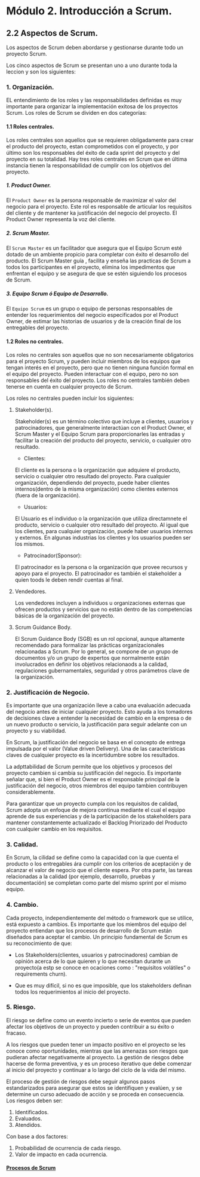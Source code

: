 # Módulo 2. Introducción a Scrum.

## 2.2 Aspectos de Scrum.

Los aspectos de Scrum deben abordarse y gestionarse durante todo un proyecto Scrum.

Los cinco aspectos de Scrum se presentan uno a uno durante toda la leccion y son los siguientes:

### 1. Organización.

EL entendimiento de los roles y las responsabilidades definidas es muy importante para organizar la implementación exitosa de los proyectos Scrum.
Los roles de Scrum se dividen en dos categorías:
#### 1.1 Roles centrales.

Los roles centrales son aquellos que se requieren obligadamente para crear el producto del proyecto, estan comprometidos con el proyecto,
y por último son los responsables del éxito de cada sprint del proyecto y del proyecto en su totalidad.
Hay tres roles centrales en Scrum que en última instancia tienen la responsabilidad de cumplir con los objetivos del proyecto.

##### 1. Product Owner.
El `Product Owner` es la persona responsable de maximizar el valor del negocio para el proyecto.
Este rol es responsable de articular los requisitos del cliente y de mantener ka justificación del negocio del proyecto.
El Product Owner representa la voz del cliente.

##### 2. Scrum Master.
El `Scrum Master` es un facilitador que asegura que el Equipo Scrum esté dotado de un ambiente propicio para completar con éxito el desarrollo del producto.
El Scrum Master guía , facilita y enseña las practicas de Scrum a todos los participantes en el proyecto, elimina los impedimentos que enfrentan el equipo y se asegura de que se estén siguiendo los procesos de Scrum.

##### 3. Equipo Scrum ó Equipo de Desarrollo.
El `Equipo Scrum` es un grupo o equipo de personas responsables de entender los requerimientos del negocio especificados por el Product Owner, de estimar las historias de usuarios y de la creación final de los entregables del proyecto.
	
#### 1.2 Roles no centrales.

Los roles no centrales son aquellos que no son necesariamente obligatorios para el proyecto Scrum, y pueden incluir miembros de los equipos que tengan interés en el proyecto, pero que no tienen ninguna función formal en el equipo del proyecto. Pueden interactuar con el equipo, pero no son responsables del éxito del proyecto. Los roles no centrales también deben tenerse en cuenta en cualquier proyecto de Scrum.

Los roles no centrales pueden incluir los siguientes:
1. Stakeholder(s).

	Stakeholder(s) es un término colectivo que incluye a clientes, usuarios y patrocinadores, que generalmente interactúan con el Product Owner,
	el Scrum Master y el Equipo Scrum para proporcionarles las entradas y facilitar la creación del producto del proyecto, servicio, 
	o cualquier otro resultado.
	
	 - Clientes:
		
	 El cliente es la persona o la organización que adquiere el producto, servicio o cualquier otro resultado del proyecto. Para cualquier organización, dependiendo del 	          proyecto, puede haber clientes internos(dentro de la misma organización) como clientes externos (fuera de la organización).
		
	 - Usuarios:
	
	 El Usuario es el individuo o la organización que utiliza directamnete el producto, servicio o cualquier otro resultado del proyecto. Al igual que los clientes, para    	  cualquier organización, puede haber usuarios internos y externos. En algunas industrias los clientes y los usuarios pueden ser los mismos.
		
	 - Patrocinador(Sponsor):
	
	 El patrocinador es la persona o la organización que provee recursos y apoyo para el proyecto. El patrocinador es también el stakeholder a quien toods le deben rendir   	  cuentas al final.

2. Vendedores.

	Los vendedores incluyen a individuos u organizaciones externas que ofrecen productos y servicios que no están dentro de las competencias 
	básicas de la organización del proyecto.
	
3. Scrum Guidance Body.

	El Scrum Guidance Body (SGB) es un rol opcional, aunque altamente recomendado para formalizar las prácticas organizacionales relacionadas a
	Scrum. Por lo general,  se compone de un grupo de documentos y/o un grupo de expertos que normalmente están involucrados en definir los objetivos
	relacionaods a la calidad, regulaciones gubernamentales, seguridad y otros parámetros clave de la organización.
	

### 2. Justificación de Negocio.

Es importante que una organización lleve a cabo una evaluación adecuada del negocio antes de iniciar cualquier proyecto. Esto ayuda a los tomadores de decisiones
clave a entender la necesidad de cambio en la empresa o de un nuevo producto o servicio, la justificación para seguir adelante con un proyecto y su viabilidad.

En Scrum, la justificación del negocio se basa en el concepto de entrega impulsada por el valor (Value driven Delivery). Una de las características claves
de cualquier proyecto es la incertidumbre sobre los resultados.

La adpttabilidad de Scrum permite que los objetivos y procesos del proyecto cambien si cambia su justificación del negocio. Es importante señalar que, si bien
el Product Owner es el responsable principal de la justificación del negocio, otros miembros del equipo tambien contribuyen considerablemente.

Para garantizar que un proyecto cumpla con los requisitos de calidad, Scrum adopta un enfoque de mejora continua mediante el cual el equipo aprende de sus experiencias
y de la participación de los stakeholders para mantener constantemente actualizado el Backlog Priorizado del Producto con cualquier cambio en los requisitos.

### 3. Calidad.

En Scrum, la cilidad se define como la capacidad con la que cuenta el producto o los entregables ára cumplir con los criterios de aceptación y de alcanzar el valor
de negocio que el cliente espera.
Por otra parte, las tareas relacionadas a la calidad (por ejemplo, desarrollo, pruebas y documentación) se completan como parte del mismo sprint por el mismo equipo.

### 4. Cambio.

Cada proyecto, independientemente del método o framework que se utilice, está expuesto a cambios. Es importante que los miembros del equipo del proyecto entiendan
que los procesos de desarrollo de Scrum están diseñados para aceptar el cambio.
Un principio fundamental de Scrum es su reconocimiento de que:

 - Los Stakeholders(clientes, usuarios y patrocinadores) cambian de opinión acerca de lo que quieren y lo que necesitan durante un proyecto(a estp se conoce en ocaciones como : "requisitos volátiles" o requirements churn).

 - Que es muy difícil, si no es que imposible, que los stakeholders definan todos los requerimientos al inicio del proyecto.

### 5. Riesgo.
El riesgo se define como un evento incierto o serie de eventos que pueden afectar los objetivos de un proyecto y pueden contribuir a su éxito o fracaso.

A los riesgos que pueden tener un impacto positivo en el proyecto se les conoce como oportunidades, mientras que las amenazas son riesgos que pudieran afectar 
negativamente al proyecto. La gestión de riesgos debe hacerse de forma preventiva, y es un proceso iterativo que debe comenzar al inicio del proyecto y continuar a lo largo del ciclo de la vida del mismo.

El proceso de gestión de riesgos debe seguir algunos pasos estandarizados para asegurar que estos se identifiquen y evalúen, y se determine un curso adecuado de acción y se proceda en consecuencia. Los riesgos deben ser:

 1. Identificados.
 2. Evaluados.
 3. Atendidos.
	
Con base a dos factores:

 1. Probabilidad de ocurrencia de cada riesgo.
 2. Valor de impacto en cada ocurrencia.

#### [__Procesos de Scrum__](03_module2.md)
